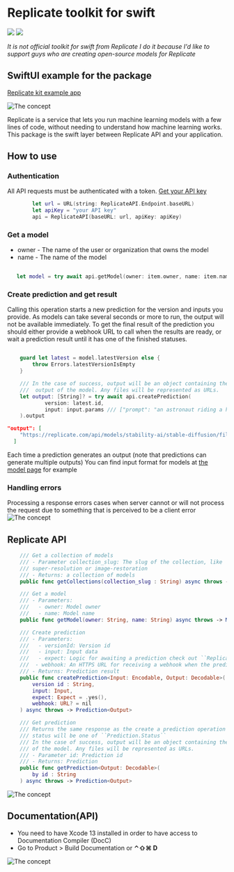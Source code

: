 # Replicate toolkit for swift
[![](https://img.shields.io/endpoint?url=https%3A%2F%2Fswiftpackageindex.com%2Fapi%2Fpackages%2Fswiftuiux%2Freplicate-kit-swift%2Fbadge%3Ftype%3Dplatforms)](https://swiftpackageindex.com/swiftuiux/replicate-kit-swift) [![](https://img.shields.io/endpoint?url=https%3A%2F%2Fswiftpackageindex.com%2Fapi%2Fpackages%2Fswiftuiux%2Freplicate-kit-swift%2Fbadge%3Ftype%3Dswift-versions)](https://swiftpackageindex.com/swiftuiux/replicate-kit-swift)
 
*It is not official toolkit for swift from Replicate I do it because I'd like to support guys who are creating open-source models for Replicate*

## SwiftUI example for the package
 [Replicate kit example app](https://github.com/swiftuiux/replicate-kit-example) 

  ![The concept](https://github.com/swiftuiux/replicate-kit-swift/blob/main/img/image_01.png)  

Replicate is a service that lets you run machine learning models with a few lines of code, without needing to understand how machine learning works. This package is the swift layer between Replicate API and your application.

 ## How to use
 
### Authentication
All API requests must be authenticated with a token.
 [Get your API key](https://replicate.com) 

```swift
        let url = URL(string: ReplicateAPI.Endpoint.baseURL)
        let apiKey = "your API key"
        api = ReplicateAPI(baseURL: url, apiKey: apiKey)
```

### Get a model

- owner - The name of the user or organization that owns the model
- name - The name of the model
```swift
    
   let model = try await api.getModel(owner: item.owner, name: item.name)
```


### Create prediction and get result

Calling this operation starts a new prediction for the version and inputs you provide. As models can take several seconds or more to run, the output will not be available immediately. To get the final result of the prediction you should either provide a webhook URL to call when the results are ready, or wait a prediction result until it has one of the finished statuses.

```swift

    guard let latest = model.latestVersion else {
        throw Errors.latestVersionIsEmpty
    }

    /// In the case of success, output will be an object containing the 
    ///  output of the model. Any files will be represented as URLs.
    let output: [String]? = try await api.createPrediction(
            version: latest.id,
            input: input.params /// ["prompt": "an astronaut riding a horse on mars"]
    ).output
```

```json
"output": [
    "https://replicate.com/api/models/stability-ai/stable-diffusion/files/9c3b6fe4-2d37-4571-a17a-83951b1cb120/out-0.png"
  ]
```

Each time a prediction generates an output (note that predictions can generate multiple outputs)
You can find input format for models at [the model page](https://replicate.com/stability-ai/stable-diffusion/api) for example

### Handling errors
Processing a response errors cases when server cannot or will not process the request due to something that is perceived to be a client error
![The concept](https://github.com/swiftuiux/replicate-kit-swift/blob/main/img/errors.png) 


## Replicate API

```swift
    /// Get a collection of models
    /// - Parameter collection_slug: The slug of the collection, like
    /// super-resolution or image-restoration
    /// - Returns: a collection of models
    public func getCollections(collection_slug : String) async throws -> CollectionOfModels
```

```swift
    /// Get a model
    /// - Parameters:
    ///   - owner: Model owner
    ///   - name: Model name
    public func getModel(owner: String, name: String) async throws -> Model
```    

```swift
    /// Create prediction
    /// - Parameters:
    ///   - versionId: Version id
    ///   - input: Input data
    ///   - expect: Logic for awaiting a prediction check out ``ReplicateAPI.Expect``
    ///  - webhook: An HTTPS URL for receiving a webhook when the prediction has new output.
    /// - Returns: Prediction result
    public func createPrediction<Input: Encodable, Output: Decodable>(
        version id : String,
        input: Input,
        expect: Expect = .yes(),
        webhook: URL? = nil
    ) async throws -> Prediction<Output>

```

```swift
    /// Get prediction
    /// Returns the same response as the create a prediction operation
    /// status will be one of ``Prediction.Status``
    /// In the case of success, output will be an object containing the output
    /// of the model. Any files will be represented as URLs.
    /// - Parameter id: Prediction id
    /// - Returns: Prediction
    public func getPrediction<Output: Decodable>(
        by id : String
    ) async throws -> Prediction<Output>
```

![The concept](https://github.com/swiftuiux/replicate-kit-swift/blob/main/img/image_03.png) 


## Documentation(API)
- You need to have Xcode 13 installed in order to have access to Documentation Compiler (DocC)
- Go to Product > Build Documentation or **⌃⇧⌘ D**


![The concept](https://github.com/swiftuiux/replicate-kit-swift/blob/main/img/image_02.png) 

